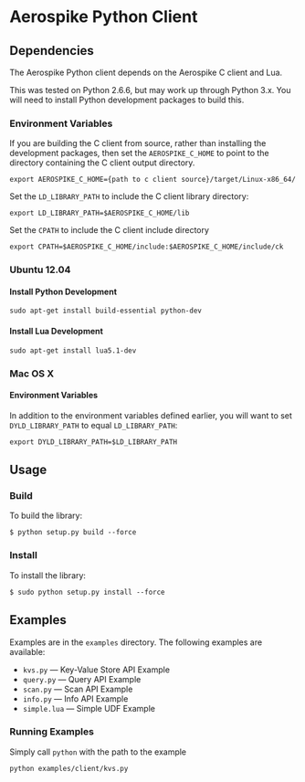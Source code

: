 # Aerospike Python Client

## Dependencies

The Aerospike Python client depends on the Aerospike C client and Lua.

This was tested on Python 2.6.6, but may work up through Python 3.x. You will need to install Python development packages to build this.


### Environment Variables

If you are building the C client from source, rather than installing the development packages, then set the `AEROSPIKE_C_HOME` to point to the directory containing the C client output directory.

	export AEROSPIKE_C_HOME={path to c client source}/target/Linux-x86_64/

Set the `LD_LIBRARY_PATH` to include the C client library directory:

	export LD_LIBRARY_PATH=$AEROSPIKE_C_HOME/lib

Set the `CPATH` to include the C client include directory
  
  	export CPATH=$AEROSPIKE_C_HOME/include:$AEROSPIKE_C_HOME/include/ck


### Ubuntu 12.04

#### Install Python Development

	sudo apt-get install build-essential python-dev

#### Install Lua Development

	sudo apt-get install lua5.1-dev


### Mac OS X

#### Environment Variables

In addition to the environment variables defined earlier, you will want to set `DYLD_LIBRARY_PATH` to equal `LD_LIBRARY_PATH`:

	export DYLD_LIBRARY_PATH=$LD_LIBRARY_PATH


## Usage

### Build

To build the library:

	$ python setup.py build --force

### Install

To install the library:

	$ sudo python setup.py install --force

## Examples

Examples are in the `examples` directory. The following examples are available:

* `kvs.py` — Key-Value Store API Example
* `query.py` — Query API Example
* `scan.py` — Scan API Example
* `info.py` — Info API Example
* `simple.lua` — Simple UDF Example

### Running Examples

Simply call `python` with the path to the example

	python examples/client/kvs.py

